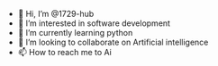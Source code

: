 - 👋 Hi, I’m @1729-hub
- 👀 I’m interested in software development
- 🌱 I’m currently learning python
- 💞️ I’m looking to collaborate on Artificial intelligence
- 📫 How to reach me to Ai

<!---
1729-hub/1729-hub is a ✨ special ✨ repository because its `README.md` (this file) appears on your GitHub profile.
You can click the Preview link to take a look at your changes.
--->
